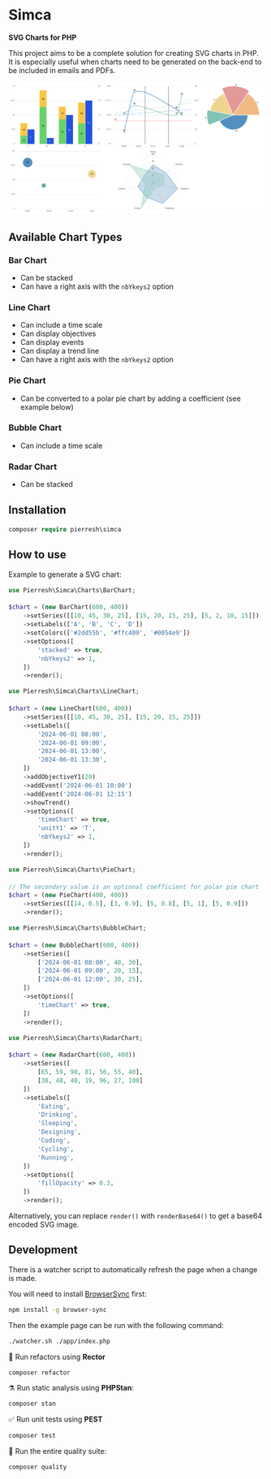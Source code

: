 # Simca

**SVG Charts for PHP**

This project aims to be a complete solution for creating SVG charts in PHP. It is especially useful when charts need to be generated on the back-end to be included in emails and PDFs.

![examples](app/example.png)

## Available Chart Types

### Bar Chart
- Can be stacked
- Can have a right axis with the `nbYkeys2` option

### Line Chart
- Can include a time scale
- Can display objectives
- Can display events
- Can display a trend line
- Can have a right axis with the `nbYkeys2` option

### Pie Chart
- Can be converted to a polar pie chart by adding a coefficient (see example below)

### Bubble Chart
- Can include a time scale

### Radar Chart
- Can be stacked

## Installation
```php
composer require pierresh\simca
```

## How to use

Example to generate a SVG chart:

```php
use Pierresh\Simca\Charts\BarChart;

$chart = (new BarChart(600, 400))
	->setSeries([[10, 45, 30, 25], [15, 20, 15, 25], [5, 2, 10, 15]])
	->setLabels(['A', 'B', 'C', 'D'])
	->setColors(['#2dd55b', '#ffc409', '#0054e9'])
	->setOptions([
		'stacked' => true,
		'nbYkeys2' => 1,
	])
	->render();
```
```php
use Pierresh\Simca\Charts\LineChart;

$chart = (new LineChart(600, 400))
	->setSeries([[10, 45, 30, 25], [15, 20, 15, 25]])
	->setLabels([
		'2024-06-01 08:00',
		'2024-06-01 09:00',
		'2024-06-01 13:00',
		'2024-06-01 13:30',
	])
	->addObjectiveY1(20)
	->addEvent('2024-06-01 10:00')
	->addEvent('2024-06-01 12:15')
	->showTrend()
	->setOptions([
		'timeChart' => true,
		'unitY1' => 'T',
		'nbYkeys2' => 1,
	])
	->render();
```
```php
use Pierresh\Simca\Charts\PieChart;

// The secondary value is an optional coefficient for polar pie chart
$chart = (new PieChart(400, 400))
	->setSeries([[14, 0.5], [3, 0.9], [5, 0.8], [5, 1], [5, 0.9]])
	->render();
```
```php
use Pierresh\Simca\Charts\BubbleChart;

$chart = (new BubbleChart(600, 400))
	->setSeries([
		['2024-06-01 08:00', 40, 30],
		['2024-06-01 09:00', 20, 15],
		['2024-06-01 12:00', 30, 25],
	])
	->setOptions([
		'timeChart' => true,
	])
	->render();
```
```php
use Pierresh\Simca\Charts\RadarChart;

$chart = (new RadarChart(600, 400))
	->setSeries([
		[65, 59, 90, 81, 56, 55, 40],
		[38, 48, 40, 19, 96, 27, 100]
	])
	->setLabels([
		'Eating',
		'Drinking',
		'Sleeping',
		'Designing',
		'Coding',
		'Cycling',
		'Running',
	])
	->setOptions([
		'fillOpacity' => 0.3,
	])
	->render();
```

Alternatively, you can replace `render()` with `renderBase64()` to get a base64 encoded SVG image.

## Development

There is a watcher script to automatically refresh the page when a change is made.

You will need to install [BrowserSync](https://browsersync.io/) first:

```bash
npm install -g browser-sync
```

Then the example page can be run with the following command:
```bash
./watcher.sh ./app/index.php
```

🧹 Run refactors using **Rector**
```bash
composer refactor
```

⚗️ Run static analysis using **PHPStan**:
```bash
composer stan
```

✅ Run unit tests using **PEST**
```bash
composer test
```

🚀 Run the entire quality suite:
```bash
composer quality
```